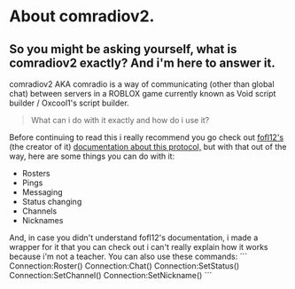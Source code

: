 # About comradiov2.
## So you might be asking yourself, what is comradiov2 exactly? And i'm here to answer it.

comradiov2 AKA comradio is a way of communicating (other than global chat) between servers in a ROBLOX game currently known as Void script builder / Oxcool1's script builder.
> What can i do with it exactly and how do i use it?

Before continuing to read this i really recommend you go check out [fofl12's](https://github.com/fofl12) (the creator of it) [documentation about this protocol,](https://github.com/fofl12/comradio/blob/main/comradio2.md) but with that out of the way, here are some things you can do with it:
- Rosters
- Pings
- Messaging
- Status changing
- Channels
- Nicknames

And, in case you didn't understand fofl12's documentation, i made a wrapper for it that you can check out <here> i can't really explain how it works because i'm not a teacher.
  You can also use these commands:
  ´´´
  Connection:Roster()
  Connection:Chat()
  Connection:SetStatus()
  Connection:SetChannel()
  Connection:SetNickname()
  ´´´
